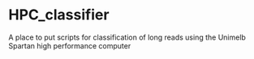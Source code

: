 # HPC_classifier
A place to put scripts for classification of long reads using the Unimelb Spartan high performance computer
